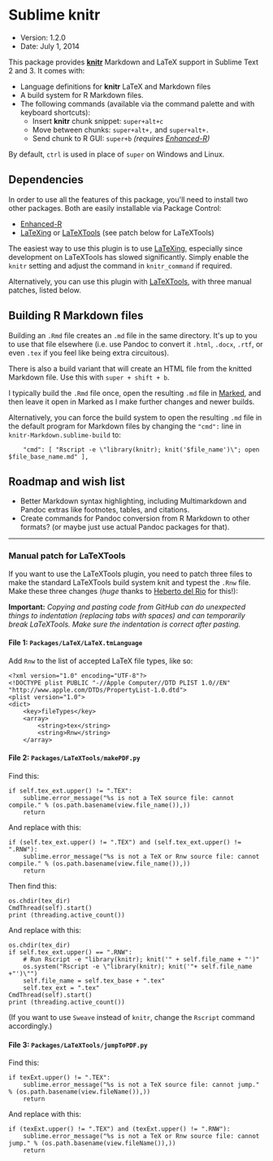 # Sublime knitr

* Version: 1.2.0 
* Date: July 1, 2014

This package provides [**knitr**](http://yihui.name/knitr/) Markdown and LaTeX support in Sublime Text 2 and 3. It comes with:

* Language definitions for **knitr** LaTeX and Markdown files
* A build system for R Markdown files.
* The following commands (available via the command palette and with keyboard shortcuts):
	* Insert **knitr** chunk snippet: `super+alt+c`
	* Move between chunks: `super+alt+,` and `super+alt+.`
	* Send chunk to R GUI: `super+b` *(requires [Enhanced-R](https://github.com/randy3k/Enhanced-R))*
	
By default, `ctrl` is used in place of `super` on Windows and Linux.


## Dependencies

In order to use all the features of this package, you'll need to install two other packages. Both are easily installable via Package Control:

* [Enhanced-R](https://github.com/randy3k/Enhanced-R)
* [LaTeXing](http://www.latexing.com/) or [LaTeXTools](https://github.com/SublimeText/LaTeXTools) (see patch below for LaTeXTools)

The easiest way to use this plugin is to use [LaTeXing](http://www.latexing.com/), especially since development on LaTeXTools has slowed significantly. Simply enable the `knitr` setting and adjust the command in `knitr_command` if required. 

Alternatively, you can use this plugin with [LaTeXTools](https://github.com/SublimeText/LaTeXTools), with three manual patches, listed below. 


## Building R Markdown files

Building an `.Rmd` file creates an `.md` file in the same directory. It's up to you to use that file elsewhere (i.e. use Pandoc to convert it `.html`, `.docx`, `.rtf`, or even `.tex` if you feel like being extra circuitous).

There is also a build variant that will create an HTML file from the knitted Markdown file. Use this with `super + shift + b`. 

I typically build the `.Rmd` file once, open the resulting `.md` file in [Marked](http://markedapp.com/), and then leave it open in Marked as I make further changes and newer builds. 

Alternatively, you can force the build system to open the resulting `.md` file in the default program for Markdown files by changing the `"cmd":` line in `knitr-Markdown.sublime-build` to:

		"cmd": [ "Rscript -e \"library(knitr); knit('$file_name')\"; open $file_base_name.md" ],


## Roadmap and wish list

* Better Markdown syntax highlighting, including Multimarkdown and Pandoc extras like footnotes, tables, and citations.
* Create commands for Pandoc conversion from R Markdown to other formats? (or maybe just use actual Pandoc packages for that). 

------------

### Manual patch for LaTeXTools

If you want to use the LaTeXTools plugin, you need to patch three files to make the standard LaTeXTools build system knit and typest the `.Rnw` file. Make these three changes (*huge* thanks to [Heberto del Rio](http://stackoverflow.com/a/15017303/120898) for this!):

**Important:** *Copying and pasting code from GitHub can do unexpected things to indentation (replacing tabs with spaces) and can temporarily break LaTeXTools. Make sure the indentation is correct after pasting.*

#### File 1: `Packages/LaTeX/LaTeX.tmLanguage`

Add `Rnw` to the list of accepted LaTeX file types, like so:

	<?xml version="1.0" encoding="UTF-8"?>
	<!DOCTYPE plist PUBLIC "-//Apple Computer//DTD PLIST 1.0//EN" "http://www.apple.com/DTDs/PropertyList-1.0.dtd">
	<plist version="1.0">
	<dict>
		<key>fileTypes</key>
		<array>
			<string>tex</string>
			<string>Rnw</string>
		</array>

#### File 2: `Packages/LaTeXTools/makePDF.py`

Find this:

	if self.tex_ext.upper() != ".TEX":
		sublime.error_message("%s is not a TeX source file: cannot compile." % (os.path.basename(view.file_name()),))
		return

And replace with this:

	if (self.tex_ext.upper() != ".TEX") and (self.tex_ext.upper() != ".RNW"):
		sublime.error_message("%s is not a TeX or Rnw source file: cannot compile." % (os.path.basename(view.file_name()),))
		return

Then find this:

	os.chdir(tex_dir)
	CmdThread(self).start()
	print (threading.active_count())

And replace with this:

	os.chdir(tex_dir)
	if self.tex_ext.upper() == ".RNW":
		# Run Rscript -e "library(knitr); knit('" + self.file_name + "')"
		os.system("Rscript -e \"library(knitr); knit('"+ self.file_name +"')\"")
		self.file_name = self.tex_base + ".tex"
		self.tex_ext = ".tex"
	CmdThread(self).start()
	print (threading.active_count())

(If you want to use `Sweave` instead of `knitr`, change the `Rscript` command accordingly.)

#### File 3: `Packages/LaTeXTools/jumpToPDF.py`

Find this:

	if texExt.upper() != ".TEX":
		sublime.error_message("%s is not a TeX source file: cannot jump." % (os.path.basename(view.fileName()),))
		return

And replace with this:

	if (texExt.upper() != ".TEX") and (texExt.upper() != ".RNW"):
		sublime.error_message("%s is not a TeX or Rnw source file: cannot jump." % (os.path.basename(view.fileName()),))
		return
